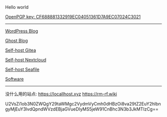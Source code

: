Hello world

[OpenPGP key: CF688881332919EC04051361D7A9EC07024C3021](https://keys.openpgp.org/vks/v1/by-fingerprint/CF688881332919EC04051361D7A9EC07024C3021)

---

[WordPress Blog](https://blog.chenx221.cyou)

[Ghost Blog](https://iloli.one)

[Self-host Gitea](https://git.chenx221.cyou)

[Self-host Nextcloud](https://beta.chenx221.cyou)

[Self-host Seafile](https://hub.chenx221.cyou)

[Software](https://disk.chenx221.cyou/Software/)

---

没什么用的站点: https://locallhost.xyz https://rm-rf.wiki

U2VsZi1ob3N0ZWQgY29taWMgc2VydmVyCmh0dHBzOi8va29tZ2EuY2hlbngyMjEuY3lvdQpndWVzdEBjaGVueDIyMS5jeW91CnBhc3N3b3JkMTIzCg==
